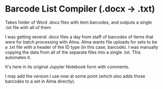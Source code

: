 # Barcode List Compiler (.docx -> .txt)
Takes folder of Word .docx files with item barcodes, and outputs a single .txt file with all of them 

I was getting several .docx files a day from staff of barcodes of items that were for batch processing with Alma. Alma wants file uploads for sets to be a .txt file with a header of the ID type (in this case, barcode). I was manually copying the data from all of the separate files into a single .txt. This automates it.

It's here in its original Jupyter Notebook form with comments. 

I may add the version I use now at some point (which also adds those barcodes to a set in Alma directly). 
